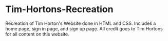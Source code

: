# Tim-Hortons-Recreation
Recreation of Tim Horton's Website done in HTML and CSS. Includes a home page, sign in page, and sign up page. All credit goes to Tim Hortons for all content on this website.
